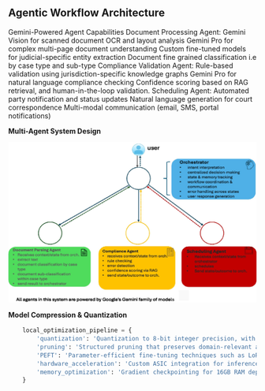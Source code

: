 ## Agentic Workflow Architecture
Gemini-Powered Agent Capabilities
Document Processing Agent:
Gemini Vision for scanned document OCR and layout analysis
Gemini Pro for complex multi-page document understanding
Custom fine-tuned models for judicial-specific entity extraction
Document fine grained classification i.e by case type and sub-type
Compliance Validation Agent:
Rule-based validation using jurisdiction-specific knowledge graphs
Gemini Pro for natural language compliance checking
Confidence scoring based on RAG retrieval, and human-in-the-loop validation.
Scheduling Agent:
Automated party notification and status updates
Natural language generation for court correspondence
Multi-modal communication (email, SMS, portal notifications)


**Multi-Agent System Design**

![Agentic Workflow](./agentic.jpg)

**Model Compression & Quantization**

```python
    local_optimization_pipeline = {
        'quantization': 'Quantization to 8-bit integer precision, with minimal impact on task performance.',
        'pruning': 'Structured pruning that preserves domain-relevant attention heads and neuron groups',
        'PEFT': 'Parameter-efficient fine-tuning techniques such as LoRA for efficient legal domain adaptation using low-rank parameter updates',
        'hardware_acceleration': 'Custom ASIC integration for inference',
        'memory_optimization': 'Gradient checkpointing for 16GB RAM deployment'
    }
